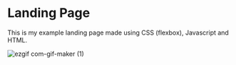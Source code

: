 # Landing Page

This is my example landing page made using CSS (flexbox), Javascript and HTML.

![ezgif com-gif-maker (1)](https://user-images.githubusercontent.com/100855706/177362526-8c069b92-251b-421f-9164-c7b06657f2da.gif)

